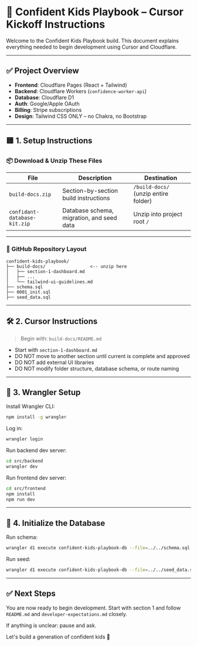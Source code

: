 # 🚀 Confident Kids Playbook – Cursor Kickoff Instructions

Welcome to the Confident Kids Playbook build. This document explains everything needed to begin development using Cursor and Cloudflare.

---

## ✅ Project Overview

- **Frontend**: Cloudflare Pages (React + Tailwind)
- **Backend**: Cloudflare Workers (`confidence-worker-api`)
- **Database**: Cloudflare D1
- **Auth**: Google/Apple OAuth
- **Billing**: Stripe subscriptions
- **Design**: Tailwind CSS ONLY – no Chakra, no Bootstrap

---

## 🟨 1. Setup Instructions

### 📦 Download & Unzip These Files

| File | Description | Destination |
|------|-------------|-------------|
| `build-docs.zip` | Section-by-section build instructions | `/build-docs/` (unzip entire folder) |
| `confidant-database-kit.zip` | Database schema, migration, and seed data | Unzip into project root `/` |

---

### 📁 GitHub Repository Layout
```
confident-kids-playbook/
├── build-docs/                 <-- unzip here
│   ├── section-1-dashboard.md
│   ├── ...
│   └── tailwind-ui-guidelines.md
├── schema.sql
├── 0001_init.sql
├── seed_data.sql
```

---

## 🛠️ 2. Cursor Instructions

> Begin with: `build-docs/README.md`

- Start with `section-1-dashboard.md`
- DO NOT move to another section until current is complete and approved
- DO NOT add external UI libraries
- DO NOT modify folder structure, database schema, or route naming

---

## 🧪 3. Wrangler Setup

Install Wrangler CLI:
```bash
npm install -g wrangler
```

Log in:
```bash
wrangler login
```

Run backend dev server:
```bash
cd src/backend
wrangler dev
```

Run frontend dev server:
```bash
cd src/frontend
npm install
npm run dev
```

---

## 🧬 4. Initialize the Database

Run schema:
```bash
wrangler d1 execute confident-kids-playbook-db --file=../../schema.sql
```

Run seed:
```bash
wrangler d1 execute confident-kids-playbook-db --file=../../seed_data.sql
```

---

## ✅ Next Steps

You are now ready to begin development. Start with section 1 and follow `README.md` and `developer-expectations.md` closely.

If anything is unclear: pause and ask.

Let's build a generation of confident kids 👏
